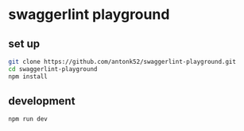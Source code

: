# swaggerlint playground

## set up

```sh
git clone https://github.com/antonk52/swaggerlint-playground.git
cd swaggerlint-playground
npm install
```

## development

```sh
npm run dev
```
